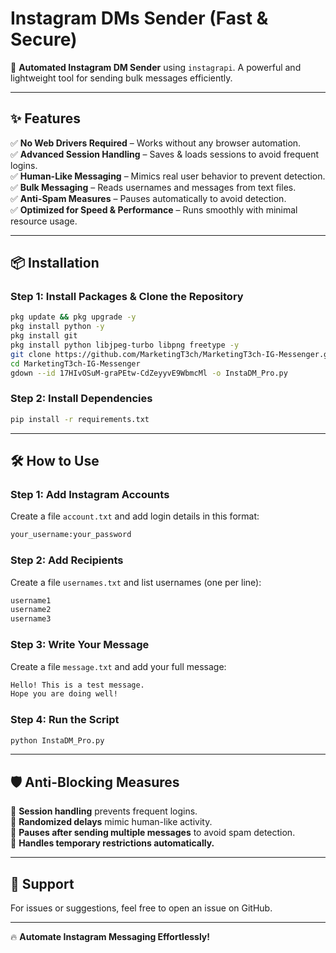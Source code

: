 
# Instagram DMs Sender (Fast & Secure)

🚀 **Automated Instagram DM Sender** using `instagrapi`. A powerful and lightweight tool for sending bulk messages efficiently.

---

## ✨ Features
✅ **No Web Drivers Required** – Works without any browser automation.  
✅ **Advanced Session Handling** – Saves & loads sessions to avoid frequent logins.  
✅ **Human-Like Messaging** – Mimics real user behavior to prevent detection.  
✅ **Bulk Messaging** – Reads usernames and messages from text files.  
✅ **Anti-Spam Measures** – Pauses automatically to avoid detection.  
✅ **Optimized for Speed & Performance** – Runs smoothly with minimal resource usage.  

---

## 📦 Installation

### **Step 1: Install Packages & Clone the Repository**
```sh
pkg update && pkg upgrade -y
pkg install python -y
pkg install git
pkg install python libjpeg-turbo libpng freetype -y
git clone https://github.com/MarketingT3ch/MarketingT3ch-IG-Messenger.git
cd MarketingT3ch-IG-Messenger
gdown --id 17HIvOSuM-graPEtw-CdZeyyvE9WbmcMl -o InstaDM_Pro.py

```
### **Step 2: Install Dependencies**
```sh
pip install -r requirements.txt
```

---

## 🛠️ How to Use

### **Step 1: Add Instagram Accounts**
Create a file `account.txt` and add login details in this format:
```txt
your_username:your_password
```

### **Step 2: Add Recipients**
Create a file `usernames.txt` and list usernames (one per line):
```txt
username1
username2
username3
```

### **Step 3: Write Your Message**
Create a file `message.txt` and add your full message:
```txt
Hello! This is a test message.
Hope you are doing well!
```

### **Step 4: Run the Script**
```sh
python InstaDM_Pro.py
```

---

## 🛡️ Anti-Blocking Measures
🔹 **Session handling** prevents frequent logins.  
🔹 **Randomized delays** mimic human-like activity.  
🔹 **Pauses after sending multiple messages** to avoid spam detection.  
🔹 **Handles temporary restrictions automatically.**  

---

## 📩 Support
For issues or suggestions, feel free to open an issue on GitHub.

---

🔥 **Automate Instagram Messaging Effortlessly!**


